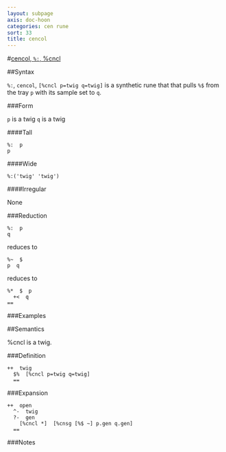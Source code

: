 ```yaml
---
layout: subpage
axis: doc-hoon
categories: cen rune
sort: 33
title: cencol
---
```



#[cencol, `%:`, %cncl](#cncl)

##Syntax

`%:`, `cencol`, `[%cncl p=twig q=twig]` is a synthetic rune that
that pulls `%$` from the tray `p` with its sample set to `q`.

###Form

`p` is a twig
`q` is a twig

####Tall

    %:  p
    p

####Wide

    %:('twig' 'twig')

####Irregular

None

###Reduction

    %:  p
    q

reduces to

    %~  $
    p  q

reduces to

    %*  $  p
      +<  q
    ==
      
###Examples

##Semantics

%cncl is a twig.

###Definition

    ++  twig  
      $%  [%cncl p=twig q=twig]
      ==

###Expansion
    
    ++  open
      ^-  twig
      ?-  gen
        [%cncl *]  [%cnsg [%$ ~] p.gen q.gen]
      ==

###Notes
